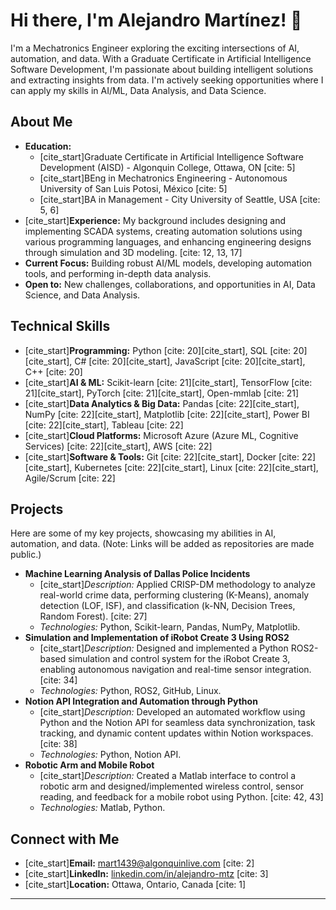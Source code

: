 # Hi there, I'm Alejandro Martínez! 👋

I'm a Mechatronics Engineer exploring the exciting intersections of AI, automation, and data. With a Graduate Certificate in Artificial Intelligence Software Development, I'm passionate about building intelligent solutions and extracting insights from data. I'm actively seeking opportunities where I can apply my skills in AI/ML, Data Analysis, and Data Science.

## About Me

* **Education:**
    * [cite_start]Graduate Certificate in Artificial Intelligence Software Development (AISD) - Algonquin College, Ottawa, ON [cite: 5]
    * [cite_start]BEng in Mechatronics Engineering - Autonomous University of San Luis Potosi, México [cite: 5]
    * [cite_start]BA in Management - City University of Seattle, USA [cite: 5, 6]
* [cite_start]**Experience:** My background includes designing and implementing SCADA systems, creating automation solutions using various programming languages, and enhancing engineering designs through simulation and 3D modeling. [cite: 12, 13, 17]
* **Current Focus:** Building robust AI/ML models, developing automation tools, and performing in-depth data analysis.
* **Open to:** New challenges, collaborations, and opportunities in AI, Data Science, and Data Analysis.

## Technical Skills

* [cite_start]**Programming:** Python [cite: 20][cite_start], SQL [cite: 20][cite_start], C# [cite: 20][cite_start], JavaScript [cite: 20][cite_start], C++ [cite: 20]
* [cite_start]**AI & ML:** Scikit-learn [cite: 21][cite_start], TensorFlow [cite: 21][cite_start], PyTorch [cite: 21][cite_start], Open-mmlab [cite: 21]
* [cite_start]**Data Analytics & Big Data:** Pandas [cite: 22][cite_start], NumPy [cite: 22][cite_start], Matplotlib [cite: 22][cite_start], Power BI [cite: 22][cite_start], Tableau [cite: 22]
* [cite_start]**Cloud Platforms:** Microsoft Azure (Azure ML, Cognitive Services) [cite: 22][cite_start], AWS [cite: 22]
* [cite_start]**Software & Tools:** Git [cite: 22][cite_start], Docker [cite: 22][cite_start], Kubernetes [cite: 22][cite_start], Linux [cite: 22][cite_start], Agile/Scrum [cite: 22]

## Projects

Here are some of my key projects, showcasing my abilities in AI, automation, and data. (Note: Links will be added as repositories are made public.)

* **Machine Learning Analysis of Dallas Police Incidents**
    * [cite_start]*Description:* Applied CRISP-DM methodology to analyze real-world crime data, performing clustering (K-Means), anomaly detection (LOF, ISF), and classification (k-NN, Decision Trees, Random Forest). [cite: 27]
    * *Technologies:* Python, Scikit-learn, Pandas, NumPy, Matplotlib.
* **Simulation and Implementation of iRobot Create 3 Using ROS2**
    * [cite_start]*Description:* Designed and implemented a Python ROS2-based simulation and control system for the iRobot Create 3, enabling autonomous navigation and real-time sensor integration. [cite: 34]
    * *Technologies:* Python, ROS2, GitHub, Linux.
* **Notion API Integration and Automation through Python**
    * [cite_start]*Description:* Developed an automated workflow using Python and the Notion API for seamless data synchronization, task tracking, and dynamic content updates within Notion workspaces. [cite: 38]
    * *Technologies:* Python, Notion API.
* **Robotic Arm and Mobile Robot**
    * [cite_start]*Description:* Created a Matlab interface to control a robotic arm and designed/implemented wireless control, sensor reading, and feedback for a mobile robot using Python. [cite: 42, 43]
    * *Technologies:* Matlab, Python.

## Connect with Me

* [cite_start]**Email:** mart1439@algonquinlive.com [cite: 2]
* [cite_start]**LinkedIn:** [linkedin.com/in/alejandro-mtz](https://www.linkedin.com/in/alejandro-mtz) [cite: 3]
* [cite_start]**Location:** Ottawa, Ontario, Canada [cite: 1]

---

<!--
**AlexMtzRmz0212/AlexMtzRmz0212** is a ✨ _special_ ✨ repository because its `README.md` (this file) appears on your GitHub profile.

Here are some ideas to get you started:

- 🔭 I’m currently working on ...
- 🌱 I’m currently learning ...
- 👯 I’m looking to collaborate on ...
- 🤔 I’m looking for help with ...
- 💬 Ask me about ...
- 📫 How to reach me: ...
- 😄 Pronouns: ...
- ⚡ Fun fact: ...
-->
